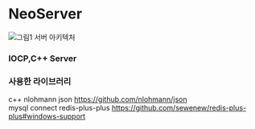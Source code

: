 # NeoServer
![그림1](https://github.com/ash5270/NeoServer/assets/48472256/05d515c2-e226-421c-8012-68cf8b1cc552)
서버 아키텍처 

### IOCP,C++ Server 


### 사용한 라이브러리
c++ nlohmann json  https://github.com/nlohmann/json  
mysql connect 
redis-plus-plus    https://github.com/sewenew/redis-plus-plus#windows-support

